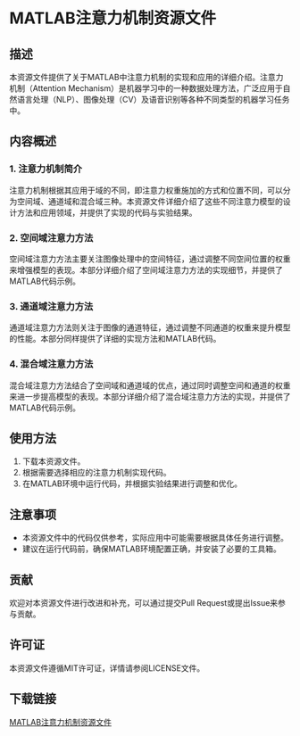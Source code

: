 # MATLAB注意力机制资源文件

## 描述

本资源文件提供了关于MATLAB中注意力机制的实现和应用的详细介绍。注意力机制（Attention Mechanism）是机器学习中的一种数据处理方法，广泛应用于自然语言处理（NLP）、图像处理（CV）及语音识别等各种不同类型的机器学习任务中。

## 内容概述

### 1. 注意力机制简介

注意力机制根据其应用于域的不同，即注意力权重施加的方式和位置不同，可以分为空间域、通道域和混合域三种。本资源文件详细介绍了这些不同注意力模型的设计方法和应用领域，并提供了实现的代码与实验结果。

### 2. 空间域注意力方法

空间域注意力方法主要关注图像处理中的空间特征，通过调整不同空间位置的权重来增强模型的表现。本部分详细介绍了空间域注意力方法的实现细节，并提供了MATLAB代码示例。

### 3. 通道域注意力方法

通道域注意力方法则关注于图像的通道特征，通过调整不同通道的权重来提升模型的性能。本部分同样提供了详细的实现方法和MATLAB代码。

### 4. 混合域注意力方法

混合域注意力方法结合了空间域和通道域的优点，通过同时调整空间和通道的权重来进一步提高模型的表现。本部分详细介绍了混合域注意力方法的实现，并提供了MATLAB代码示例。

## 使用方法

1. 下载本资源文件。
2. 根据需要选择相应的注意力机制实现代码。
3. 在MATLAB环境中运行代码，并根据实验结果进行调整和优化。

## 注意事项

- 本资源文件中的代码仅供参考，实际应用中可能需要根据具体任务进行调整。
- 建议在运行代码前，确保MATLAB环境配置正确，并安装了必要的工具箱。

## 贡献

欢迎对本资源文件进行改进和补充，可以通过提交Pull Request或提出Issue来参与贡献。

## 许可证

本资源文件遵循MIT许可证，详情请参阅LICENSE文件。

## 下载链接

[MATLAB注意力机制资源文件](https://pan.quark.cn/s/38cc9417ae5d)